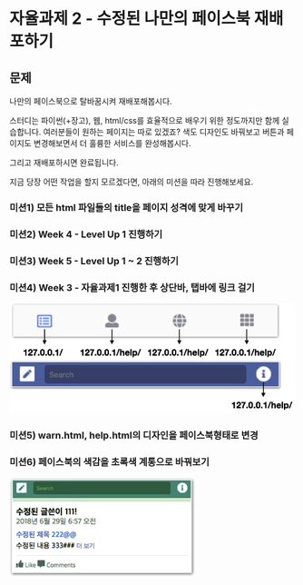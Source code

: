 # 자율과제 2 - 수정된 나만의 페이스북 재배포하기

## 문제

나만의 페이스북으로 탈바꿈시켜 재배포해봅시다.

스터디는 파이썬\(+장고\), 웹, html/css를 효율적으로 배우기 위한 정도까지만 함께 실습합니다. 여러분들이 원하는 페이지는 따로 있겠죠? 색도 디자인도 바꿔보고 버튼과 페이지도 변경해보면서 더 훌륭한 서비스를 완성해봅시다.

그리고 재배포하시면 완료됩니다.

지금 당장 어떤 작업을 할지 모르겠다면, 아래의 미션을 따라 진행해보세요.

### 미션1\) 모든 html 파일들의 title을 페이지 성격에 맞게 바꾸기

### 미션2\) Week 4 - Level Up 1 진행하기

### 미션3\) Week 5 - Level Up 1 ~ 2 진행하기

### 미션4\) Week 3 - 자율과제1 진행한 후 상단바, 탭바에 링크 걸기

![](../../.gitbook/assets/image%20%2875%29.png)

### 미션5\) warn.html, help.html의 디자인을 페이스북형태로 변경

### 미션6\) 페이스북의 색감을 초록색 계통으로 바꿔보기

![](../../.gitbook/assets/image%20%28294%29.png)



